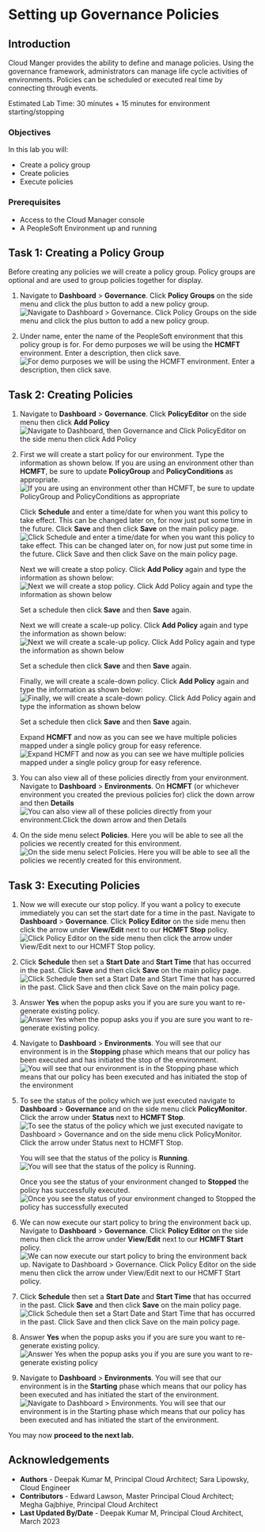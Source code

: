 # Setting up Governance Policies

## Introduction
Cloud Manger provides the ability to define and manage policies. Using the governance framework, administrators can manage life cycle activities of environments. Policies can be scheduled or executed real time by connecting through events.

Estimated Lab Time: 30 minutes + 15 minutes for environment starting/stopping

### Objectives
In this lab you will:
* Create a policy group
* Create policies
* Execute policies

### Prerequisites
- Access to the Cloud Manager console
- A PeopleSoft Environment up and running

## Task 1: Creating a Policy Group

Before creating any policies we will create a policy group. Policy groups are optional and are used to group policies together for display.

1.  Navigate to **Dashboard** > **Governance**. Click **Policy Groups** on the side menu and click the plus button to add a new policy group.
    ![Navigate to Dashboard > Governance. Click Policy Groups on the side menu and click the plus button to add a new policy group.](./images/policygroup.png "")

2.  Under name, enter the name of the PeopleSoft environment that this policy group is for. For demo purposes we will be using the **HCMFT** environment. Enter a description, then click save.
    ![For demo purposes we will be using the HCMFT environment. Enter a description, then click save.](./images/policysave.png "")

## Task 2: Creating Policies

1.  Navigate to **Dashboard** > **Governance**. Click **PolicyEditor** on the side menu then click **Add Policy**    
    ![Navigate to Dashboard, then Governance and  Click PolicyEditor on the side menu then click Add Policy](./images/policyadd.png "")

2.  First we will create a start policy for our environment. Type the information as shown below. If you are using an environment other than **HCMFT**, be sure to update **PolicyGroup** and **PolicyConditions** as appropriate.
    ![If you are using an environment other than HCMFT, be sure to update PolicyGroup and PolicyConditions as appropriate](./images/start.png "")

    Click **Schedule** and enter a time/date for when you want this policy to take effect. This can be changed later on, for now just put some time in the future. Click **Save** and then click **Save** on the main policy page.
    ![Click Schedule and enter a time/date for when you want this policy to take effect. This can be changed later on, for now just put some time in the future. Click Save and then click Save on the main policy page.](./images/schedule.png "")

    Next we will create a stop policy. Click **Add Policy** again and type the information as shown below:
    ![Next we will create a stop policy. Click Add Policy again and type the information as shown below](./images/stop.png "")

    Set a schedule then click **Save** and then **Save** again.

    Next we will create a scale-up policy. Click **Add Policy** again and type the information as shown below:
    ![Next we will create a scale-up policy. Click Add Policy again and type the information as shown below](./images/scaleup.png "")

    Set a schedule then click **Save** and then **Save** again.

    Finally, we will create a scale-down policy. Click **Add Policy** again and type the information as shown below:
    ![Finally, we will create a scale-down policy. Click Add Policy again and type the information as shown below](./images/scaledown.png "")

    Set a schedule then click **Save** and then **Save** again.

    Expand **HCMFT** and now as you can see we have multiple policies mapped under a single policy group for easy reference.
    ![Expand HCMFT and now as you can see we have multiple policies mapped under a single policy group for easy reference.](./images/policyview.png "")

3.  You can also view all of these policies directly from your environment. Navigate to **Dashboard** > **Environments**. On **HCMFT** (or whichever environment you created the previous policies for) click the down arrow and then **Details**
    ![You can also view all of these policies directly from your environment.Click the down arrow and then Details](./images/workshopdetail.png "")

4.  On the side menu select **Policies**. Here you will be able to see all the policies we recently created for this environment.
    ![On the side menu select Policies. Here you will be able to see all the policies we recently created for this environment.](./images/addpolicy.png "")

## Task 3: Executing Policies

1.  Now we will execute our stop policy. If you want a policy to execute immediately you can set the start date for a time in the past. Navigate to **Dashboard** > **Governance**. Click **Policy Editor** on the side menu then click the arrow under **View/Edit** next to our **HCMFT Stop** policy.
    ![Click Policy Editor on the side menu then click the arrow under View/Edit next to our HCMFT Stop policy.](./images/stoppolicy.png "")

2.  Click **Schedule** then set a **Start Date** and **Start Time** that has occurred in the past. Click **Save** and then click **Save** on the main policy page.
    ![Click Schedule then set a Start Date and Start Time that has occurred in the past. Click Save and then click Save on the main policy page.](./images/pastdate.png "")

3.  Answer **Yes** when the popup asks you if you are sure you want to re-generate existing policy.
    ![Answer Yes when the popup asks you if you are sure you want to re-generate existing policy.](./images/pop.png "")

4.  Navigate to **Dashboard** > **Environments**. You will see that our environment is in the **Stopping** phase which means that our policy has been executed and has initiated the stop of the environment.    
    ![You will see that our environment is in the Stopping phase which means that our policy has been executed and has initiated the stop of the environment](./images/stopprocess.png "")

5.  To see the status of the policy which we just executed navigate to **Dashboard** > **Governance** and on the side menu click **PolicyMonitor**. Click the arrow under **Status** next to **HCMFT Stop**.
    ![To see the status of the policy which we just executed navigate to Dashboard > Governance and on the side menu click PolicyMonitor. Click the arrow under Status next to HCMFT Stop.](./images/monitorpolicy.png "")

    You will see that the status of the policy is **Running**.
    ![You will see that the status of the policy is Running.](./images/policystatus.png "")

    Once you see the status of your environment changed to **Stopped** the policy has successfully executed.
    ![Once you see the status of your environment changed to Stopped the policy has successfully executed](./images/stopped.png "")

6.  We can now execute our start policy to bring the environment back up. Navigate to **Dashboard** > **Governance**. Click **Policy Editor** on the side menu then click the arrow under **View/Edit** next to our **HCMFT Start** policy.
    ![We can now execute our start policy to bring the environment back up. Navigate to Dashboard > Governance. Click Policy Editor on the side menu then click the arrow under View/Edit next to our HCMFT Start policy.](./images/startback.png "")

7.  Click **Schedule** then set a **Start Date** and **Start Time** that has occurred in the past. Click **Save** and then click **Save** on the main policy page.
    ![Click Schedule then set a Start Date and Start Time that has occurred in the past. Click Save and then click Save on the main policy page.](./images/pastdate.png "")

8.  Answer **Yes** when the popup asks you if you are sure you want to re-generate existing policy.
    ![Answer Yes when the popup asks you if you are sure you want to re-generate existing policy](./images/pop2.png "")

9.  Navigate to **Dashboard** > **Environments**. You will see that our environment is in the **Starting** phase which means that our policy has been executed and has initiated the start of the environment.    
    ![Navigate to Dashboard > Environments. You will see that our environment is in the Starting phase which means that our policy has been executed and has initiated the start of the environment.](./images/startagain.png "")

You may now **proceed to the next lab.**

## Acknowledgements
* **Authors** - Deepak Kumar M, Principal Cloud Architect; Sara Lipowsky, Cloud Engineer
* **Contributors** - Edward Lawson, Master Principal Cloud Architect; Megha Gajbhiye, Principal Cloud Architect
* **Last Updated By/Date** - Deepak Kumar M, Principal Cloud Architect, March 2023